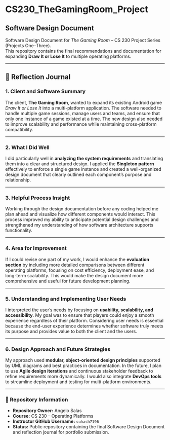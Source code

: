 # CS230_TheGamingRoom_Project

## Software Design Document
Software Design Document for *The Gaming Room* – CS 230 Project Series (Projects One–Three).  
This repository contains the final recommendations and documentation for expanding **Draw It or Lose It** to multiple operating platforms.

---

## 🧩 Reflection Journal

### 1. Client and Software Summary
The client, **The Gaming Room**, wanted to expand its existing Android game *Draw It or Lose It* into a multi-platform application. The software needed to handle multiple game sessions, manage users and teams, and ensure that only one instance of a game existed at a time. The new design also needed to improve scalability and performance while maintaining cross-platform compatibility.

---

### 2. What I Did Well
I did particularly well in **analyzing the system requirements** and translating them into a clear and structured design. I applied the **Singleton pattern** effectively to enforce a single game instance and created a well-organized design document that clearly outlined each component’s purpose and relationship.

---

### 3. Helpful Process Insight
Working through the design documentation before any coding helped me plan ahead and visualize how different components would interact. This process improved my ability to anticipate potential design challenges and strengthened my understanding of how software architecture supports functionality.

---

### 4. Area for Improvement
If I could revise one part of my work, I would enhance the **evaluation section** by including more detailed comparisons between different operating platforms, focusing on cost efficiency, deployment ease, and long-term scalability. This would make the design document more comprehensive and useful for future development planning.

---

### 5. Understanding and Implementing User Needs
I interpreted the user’s needs by focusing on **usability, scalability, and accessibility**. My goal was to ensure that players could enjoy a smooth experience regardless of their platform. Considering user needs is essential because the end-user experience determines whether software truly meets its purpose and provides value to both the client and the users.

---

### 6. Design Approach and Future Strategies
My approach used **modular, object-oriented design principles** supported by UML diagrams and best practices in documentation. In the future, I plan to use **Agile design iterations** and continuous stakeholder feedback to refine requirements more dynamically. I would also integrate **DevOps tools** to streamline deployment and testing for multi-platform environments.

---

### 📎 Repository Information
- **Repository Owner:** Angelo Salas  
- **Course:** CS 230 – Operating Platforms  
- **Instructor GitHub Username:** `suhash7196`  
- **Status:** Public repository containing the final Software Design Document and reflection journal for portfolio submission.
